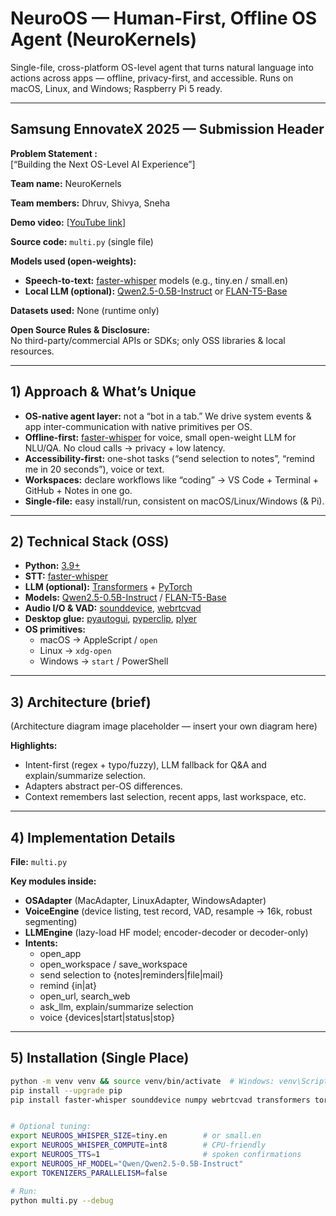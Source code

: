 # NeuroOS — Human-First, Offline OS Agent (NeuroKernels)

Single-file, cross-platform OS-level agent that turns natural language into actions across apps — offline, privacy-first, and accessible. Runs on macOS, Linux, and Windows; Raspberry Pi 5 ready.

---

## Samsung EnnovateX 2025 — Submission Header

**Problem Statement :**  
[“Building the Next OS-Level AI Experience”]

**Team name:** NeuroKernels  

**Team members:** Dhruv, Shivya, Sneha  

**Demo video:** [[YouTube link](https://www.youtube.com/watch?v=ziajMIa0Iyc)]  

**Source code:** `multi.py` (single file)  

**Models used (open-weights):**
- **Speech-to-text:** [faster-whisper](https://github.com/SYSTRAN/faster-whisper) models (e.g., tiny.en / small.en)  
- **Local LLM (optional):** [Qwen2.5-0.5B-Instruct](https://huggingface.co/Qwen/Qwen2.5-0.5B-Instruct) or [FLAN-T5-Base](https://huggingface.co/google/flan-t5-base)  

**Datasets used:** None (runtime only)  

**Open Source Rules & Disclosure:**  
No third-party/commercial APIs or SDKs; only OSS libraries & local resources.  

---

## 1) Approach & What’s Unique

- **OS-native agent layer:** not a “bot in a tab.” We drive system events & app inter-communication with native primitives per OS.  
- **Offline-first:** [faster-whisper](https://github.com/SYSTRAN/faster-whisper) for voice, small open-weight LLM for NLU/QA. No cloud calls → privacy + low latency.  
- **Accessibility-first:** one-shot tasks (“send selection to notes”, “remind me in 20 seconds”), voice or text.  
- **Workspaces:** declare workflows like “coding” → VS Code + Terminal + GitHub + Notes in one go.  
- **Single-file:** easy install/run, consistent on macOS/Linux/Windows (& Pi).  

---

## 2) Technical Stack (OSS)

- **Python:** [3.9+](https://www.python.org/)  
- **STT:** [faster-whisper](https://github.com/SYSTRAN/faster-whisper)  
- **LLM (optional):** [Transformers](https://huggingface.co/docs/transformers/index) + [PyTorch](https://pytorch.org/)  
- **Models:** [Qwen2.5-0.5B-Instruct](https://huggingface.co/Qwen/Qwen2.5-0.5B-Instruct) / [FLAN-T5-Base](https://huggingface.co/google/flan-t5-base)  
- **Audio I/O & VAD:** [sounddevice](https://python-sounddevice.readthedocs.io/), [webrtcvad](https://github.com/wiseman/py-webrtcvad)  
- **Desktop glue:** [pyautogui](https://pyautogui.readthedocs.io/en/latest/), [pyperclip](https://pyperclip.readthedocs.io/en/latest/), [plyer](https://github.com/kivy/plyer)  
- **OS primitives:**  
  - macOS → AppleScript / `open`  
  - Linux → `xdg-open`  
  - Windows → `start` / PowerShell  

---

## 3) Architecture (brief)

(Architecture diagram image placeholder — insert your own diagram here)

**Highlights:**
- Intent-first (regex + typo/fuzzy), LLM fallback for Q&A and explain/summarize selection.  
- Adapters abstract per-OS differences.  
- Context remembers last selection, recent apps, last workspace, etc.  

---

## 4) Implementation Details

**File:** `multi.py`  

**Key modules inside:**  
- **OSAdapter** (MacAdapter, LinuxAdapter, WindowsAdapter)  
- **VoiceEngine** (device listing, test record, VAD, resample → 16k, robust segmenting)  
- **LLMEngine** (lazy-load HF model; encoder-decoder or decoder-only)  
- **Intents:**  
  - open_app  
  - open_workspace / save_workspace  
  - send selection to {notes|reminders|file|mail}  
  - remind {in|at}  
  - open_url, search_web  
  - ask_llm, explain/summarize selection  
  - voice {devices|start|status|stop}  

---

## 5) Installation (Single Place)

```bash
python -m venv venv && source venv/bin/activate  # Windows: venv\Scripts\activate
pip install --upgrade pip
pip install faster-whisper sounddevice numpy webrtcvad transformers torch sentencepiece pyautogui pyperclip plyer


# Optional tuning:
export NEUROOS_WHISPER_SIZE=tiny.en        # or small.en
export NEUROOS_WHISPER_COMPUTE=int8        # CPU-friendly
export NEUROOS_TTS=1                       # spoken confirmations
export NEUROOS_HF_MODEL="Qwen/Qwen2.5-0.5B-Instruct"
export TOKENIZERS_PARALLELISM=false

# Run:
python multi.py --debug
